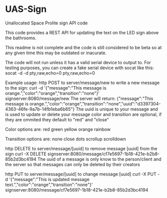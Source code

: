 UAS-Sign
========

Unallocated Space Prolite sign API code

This code provides a REST API for updating the text on the LED sign above the bathrooms.

This readme is not complete and the code is still considered to be beta so at any given time this may be outdated or inacurate.

The code will not run unless it has a valid serial device to output to. For testing purposes, you can create a fake serial device with socat like this:
socat -d -d pty,raw,echo=0 pty,raw,echo=0

Example usage:
http POST to server/message/new to write a new message to the sign:
	curl -d '{"message":"This message is orange.","color":"orange","transition":"none"}' signserver:8080/message/new
The server will return:
	{"message":"This message is orange.","color":"orange","transition":"none","uuid":"d3397304-4363-46fe-9a7b-14fb1eba6b65"}
The uuid is unique to your message and is used to update or delete your message
color and transition are optional, if they are ommited they default to "red" and "close"

Color options are:
	red
	green
	yellow
	orange
	rainbow

Transition options are:
	none
	close
	dots
	scrollup
	scrolldown
	
http DELETE to server/message/[uuid] to remove message [uuid] from the sign
	curl -X DELETE signserver:8080/message/cf7e5697-1b18-421e-b2b8-85b2d3bc4194
The uuid of a message is only know to the person/client and the server so that messages can only be deleted by their creators

http PUT to server/message/[uuid] to change message [uuid]
	curl -X PUT -d '{"message":"This is updated message text.","color":"orange","transition":"none"}' signserver:8080/message/cf7e5697-1b18-421e-b2b8-85b2d3bc4194
